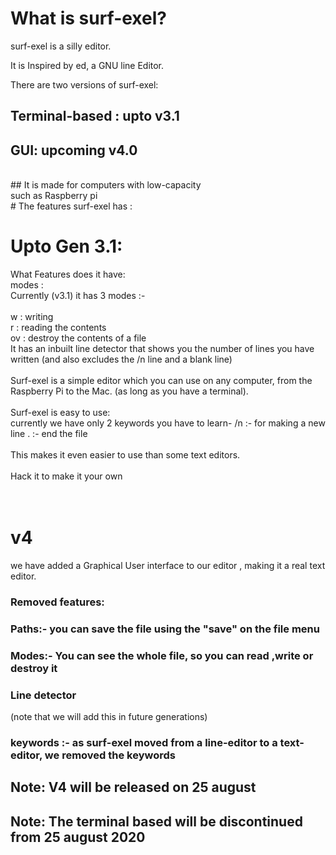# What is surf-exel?

surf-exel is a silly editor.<br/>

It is Inspired by ed, a GNU line Editor.<br/>

There are two versions of surf-exel:<br/>

## Terminal-based : upto v3.1 <br/>
## GUI: upcoming v4.0<br/>
<br/>
## It is made for computers with low-capacity<br/>
such as Raspberry pi <br/>
# The features surf-exel has : 

# Upto Gen 3.1:
What Features does it have:<br/>
modes :<br/>
Currently (v3.1) it has 3 modes :-<br/>
<br/>
w : writing<br/>
r : reading the contents<br/>
ov : destroy the contents of a file<br/>
It has an inbuilt line detector that shows you the number of lines you have written (and also excludes the /n line and a blank line)<br/>
<br/>
Surf-exel is a simple editor which you can use on any computer, from the Raspberry Pi to the Mac. (as long as you have a terminal).<br/>
<br/>
Surf-exel is easy to use:<br/>
currently we have only 2 keywords you have to learn- /n :- for making a new line . :- end the file<br/>
<br/>
This makes it even easier to use than some text editors.<br/>
<br/>
Hack it to make it your own <br/>
<br/>
<br/>

# v4<br/>
we have added a Graphical User interface to our editor , making it a real text editor. 

### Removed features:<br/>
### Paths:- you can save the file using the "save" on the file menu
### Modes:- You can see the whole file, so you can read ,write or destroy it<br/>
### Line detector<br/>
(note that we will add this in future generations)<br/>
### keywords :- as surf-exel moved from a line-editor to a text-editor, we removed the keywords



## Note: V4 will be released on 25 august
## Note: The terminal based will be discontinued from 25 august 2020 <br/>


